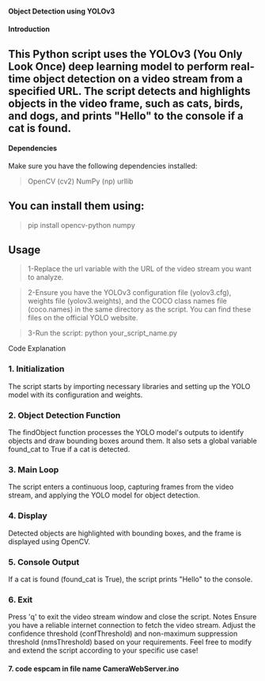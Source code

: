 ﻿#### Object Detection using YOLOv3

#### Introduction
This Python script uses the YOLOv3 (You Only Look Once) deep learning model to perform real-time object detection on a video stream from a specified URL. The script detects and highlights objects in the video frame, such as cats, birds, and dogs, and prints "Hello" to the console if a cat is found.
------------

#### Dependencies
Make sure you have the following dependencies installed:

> OpenCV (cv2)
> NumPy (np)
>urllib

## You can install them using:
> pip install opencv-python numpy

## Usage
> 1-Replace the url variable with the URL of the video stream you want to analyze.

> 2-Ensure you have the YOLOv3 configuration file (yolov3.cfg), weights file (yolov3.weights), and the COCO class names file (coco.names) in the same directory as the script. You can find these files on the official YOLO website.

> 3-Run the script:
    python your_script_name.py


Code Explanation
### 1. Initialization
The script starts by importing necessary libraries and setting up the YOLO model with its configuration and weights.

### 2. Object Detection Function
The findObject function processes the YOLO model's outputs to identify objects and draw bounding boxes around them. It also sets a global variable found_cat to True if a cat is detected.

### 3. Main Loop
The script enters a continuous loop, capturing frames from the video stream, and applying the YOLO model for object detection.

### 4. Display
Detected objects are highlighted with bounding boxes, and the frame is displayed using OpenCV.

### 5. Console Output
If a cat is found (found_cat is True), the script prints "Hello" to the console.

### 6. Exit
Press 'q' to exit the video stream window and close the script.
Notes
Ensure you have a reliable internet connection to fetch the video stream.
Adjust the confidence threshold (confThreshold) and non-maximum suppression threshold (nmsThreshold) based on your requirements.
Feel free to modify and extend the script according to your specific use case!

#### 7. code espcam in file name  CameraWebServer.ino








